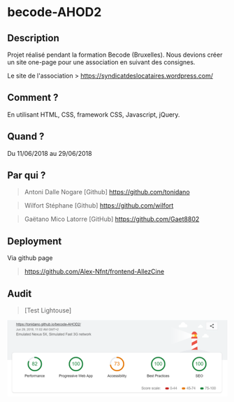 # becode-AHOD2

## Description
Projet réalisé pendant la formation Becode (Bruxelles).
Nous devions créer un site one-page pour une association en suivant des consignes.

Le site de l'association > https://syndicatdeslocataires.wordpress.com/

## Comment ?

En utilisant HTML, CSS, framework CSS, Javascript, jQuery.

## Quand ?

Du 11/06/2018 au 29/06/2018

## Par qui ?

>Antoni Dalle Nogare
[Github] https://github.com/tonidano

>Wilfort Stéphane
[Github] https://github.com/wilfort

>Gaëtano Mico Latorre
[GitHub] https://github.com/Gaet8802

## Deployment

Via github page

> https://github.com/Alex-Nfnt/frontend-AllezCine

## Audit

>[Test Lightouse]
<img src="/assent/img/test-lighthouse.PNG" alt=""/>

